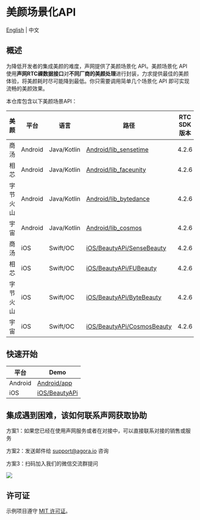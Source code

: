 # 美颜场景化API

[English](README.md) | 中文

## 概述

为降低开发者的集成美颜的难度，声网提供了美颜场景化 API。美颜场景化 API 使用**声网RTC祼数据接口**对**不同厂商的美颜处理**进行封装，力求提供最佳的美颜体验，将美颜耗时尽可能降到最低。你只需要调用简单几个场景化 API 即可实现流畅的美颜效果。

本仓库包含以下美颜场景API：

| 美颜   | 平台       | 语言           | 路径                                                         | RTC SDK 版本 | Beauty SDK 版本 |
|------|----------|--------------|------------------------------------------------------------|------------|---------------|
| 商汤   | Android  | Java/Kotlin  | [Android/lib_sensetime](Android/lib_sensetime) | 4.2.6   | 9.3.1         |
| 相芯   | Android  | Java/Kotlin  | [Android/lib_faceunity](Android/lib_faceunity) | 4.2.6   | 8.7.0         |
| 字节火山 | Android  | Java/Kotlin  | [Android/lib_bytedance](Android/lib_bytedance) | 4.2.6   | 4.6.0         |
| 宇宙   | Android  | Java/Kotlin  | [Android/lib_cosmos](Android/lib_cosmos)    | 4.2.6   | 3.7.0         |
| 商汤   | iOS      | Swift/OC     | [iOS/BeautyAPi/SenseBeauty](iOS/BeautyAPi/SenseBeauty) | 4.2.6   | 9.3.1         |
| 相芯   | iOS      | Swift/OC     | [iOS/BeautyAPi/FUBeauty](iOS/BeautyAPi/FUBeauty) | 4.2.6  | 8.7.0         |
| 字节火山 | iOS      | Swift/OC     | [iOS/BeautyAPi/ByteBeauty](iOS/BeautyAPi/ByteBeauty) | 4.2.6   | 4.5.1         |
| 宇宙   | iOS      | Swift/OC     | [iOS/BeautyAPi/CosmosBeauty](iOS/BeautyAPi/CosmosBeauty) | 4.2.6   | 3.7.1         |

## 快速开始

| 平台      | Demo                   |
|---------|------------------------|
| Android | [Android/app](Android/README.zh.md) |
| iOS     | [iOS/BeautyAPi](iOS/README.zh.md) |

## 集成遇到困难，该如何联系声网获取协助

方案1：如果您已经在使用声网服务或者在对接中，可以直接联系对接的销售或服务

方案2：发送邮件给 [support@agora.io](mailto:support@agora.io) 咨询

方案3：扫码加入我们的微信交流群提问

![](https://download.agora.io/demo/release/SDHY_QA.jpg)

## 许可证

示例项目遵守 [MIT 许可证](LICENSE)。
